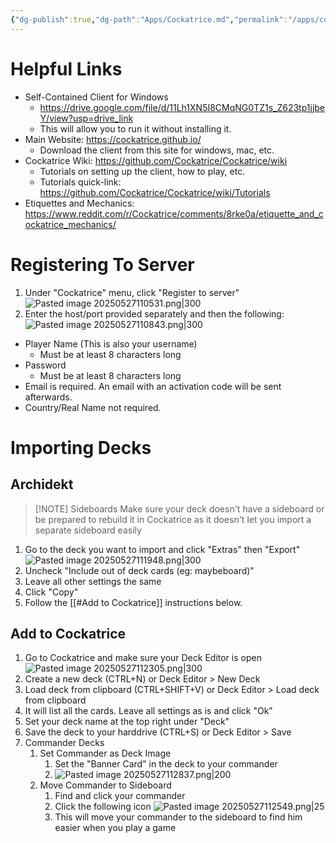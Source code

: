 ```yaml
---
{"dg-publish":true,"dg-path":"Apps/Cockatrice.md","permalink":"/apps/cockatrice/","updated":"2025-05-27T11:55:37.697-04:00"}
---
```


# Helpful Links
- Self-Contained Client for Windows
	- https://drive.google.com/file/d/11Lh1XN5I8CMqNG0TZ1s_Z623tp1jjbeY/view?usp=drive_link
	- This will allow you to run it without installing it.
- Main Website: https://cockatrice.github.io/
	- Download the client from this site for windows, mac, etc.
- Cockatrice Wiki: https://github.com/Cockatrice/Cockatrice/wiki
	- Tutorials on setting up the client, how to play, etc.
	- Tutorials quick-link: https://github.com/Cockatrice/Cockatrice/wiki/Tutorials
- Etiquettes and Mechanics: https://www.reddit.com/r/Cockatrice/comments/8rke0a/etiquette_and_cockatrice_mechanics/
# Registering To Server

1. Under "Cockatrice" menu, click "Register to server"
![Pasted image 20250527110531.png|300](/img/user/Wiki/attachments/Pasted%20image%2020250527110531.png)
2. Enter the host/port provided separately and then the following:
 ![Pasted image 20250527110843.png|300](/img/user/Wiki/attachments/Pasted%20image%2020250527110843.png)
- Player Name (This is also your username)
	- Must be at least 8 characters long
- Password
	- Must be at least 8 characters long
- Email is required. An email with an activation code will be sent afterwards.
- Country/Real Name not required.

# Importing Decks

## Archidekt

> [!NOTE] Sideboards
> Make sure your deck doesn't have a sideboard or be prepared to rebuild it in Cockatrice as it doesn't let you import a separate sideboard easily

1. Go to the deck you want to import and click "Extras" then "Export"
![Pasted image 20250527111948.png|300](/img/user/Wiki/attachments/Pasted%20image%2020250527111948.png)
2. Uncheck "Include out of deck cards (eg: maybeboard)"
3. Leave all other settings the same
4. Click "Copy"
5. Follow the [[#Add to Cockatrice]] instructions below.

## Add to Cockatrice

1. Go to Cockatrice and make sure your Deck Editor is open
![Pasted image 20250527112305.png|300](/img/user/Wiki/attachments/Pasted%20image%2020250527112305.png)
2. Create a new deck (CTRL+N) or Deck Editor > New Deck
3. Load deck from clipboard (CTRL+SHIFT+V) or Deck Editor > Load deck from clipboard
4. It will list all the cards. Leave all settings as is and click "Ok"
5. Set your deck name at the top right under "Deck"
6. Save the deck to your harddrive (CTRL+S) or Deck Editor > Save
7. Commander Decks
	1. Set Commander as Deck Image
		1. Set the "Banner Card" in the deck to your commander
		2. ![Pasted image 20250527112837.png|200](/img/user/Wiki/attachments/Pasted%20image%2020250527112837.png)
	2. Move Commander to Sideboard
		1. Find and click your commander
		2. Click the following icon ![Pasted image 20250527112549.png|25](/img/user/Wiki/attachments/Pasted%20image%2020250527112549.png)
		3. This will move your commander to the sideboard to find him easier when you play a game